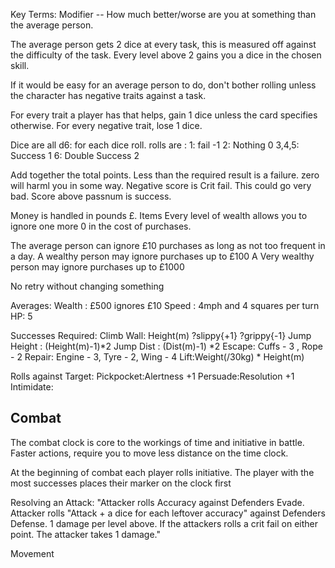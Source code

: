 Key Terms:
Modifier -- How much better/worse are you at something than the average person.

The average person gets 2 dice at every task, this is measured off against the difficulty of the task.
Every level above 2 gains you a dice in the chosen skill.

If it would be easy for an average person to do, don't bother rolling unless the character has negative traits against a task.

For every trait a player has that helps, gain 1 dice unless the card specifies otherwise.
For every negative trait, lose 1 dice.

Dice are all d6:
for each dice roll.
rolls are :
    1: fail -1
    2: Nothing 0 
    3,4,5: Success 1
    6: Double Success 2

Add together the total points.
Less than the required result is a failure.
zero will harml you in some way.
Negative score is Crit fail. This could go very bad.
Score above passnum is success.


Money is handled in pounds £. Items Every level of wealth allows you to ignore one more 0 in the cost of purchases.

The average person can ignore £10 purchases as long as not too frequent in a day.
A wealthy person may ignore purchases up to £100
A Very wealthy person may ignore purchases up to £1000


No retry without changing something

Averages:
    Wealth : £500 ignores £10
    Speed : 4mph and 4 squares per turn
    HP: 5

Successes Required: 
    Climb Wall:  Height(m) ?slippy{+1} ?grippy{-1}
    Jump Height : (Height(m)-1)*2
    Jump Dist : (Dist(m)-1) *2
    Escape: Cuffs - 3 , Rope - 2 
    Repair: Engine - 3, Tyre - 2, Wing - 4
    Lift:Weight(/30kg) * Height(m)

     
Rolls against Target:
    Pickpocket:Alertness +1
    Persuade:Resolution +1
    Intimidate:
    

## Combat
The combat clock is core to the workings of time and initiative in battle. Faster actions, require you to move less distance on the time clock.

At the beginning of combat each player rolls initiative. The player with the most successes places their marker on the clock first

Resolving an Attack: 
"Attacker rolls Accuracy against Defenders Evade.
    Attacker rolls "Attack + a dice for each leftover accuracy" against Defenders Defense. 
    1 damage per level above.
    If the attackers rolls a crit fail on either point. The attacker takes 1 damage."

Movement

